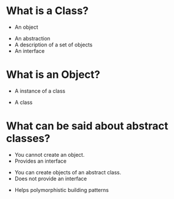 # What is a Class?
 - An object
 + An abstraction
 + A description of a set of objects
 + An interface

# What is an Object?
 + A instance of a class
 - A class

# What can be said about abstract classes?
 + You cannot create an object.
 + Provides an interface
 - You can create objects of an abstract class.
 - Does not provide an interface
 + Helps polymorphistic building patterns
